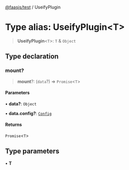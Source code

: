 [@faasjs/test](../README.md) / UseifyPlugin

# Type alias: UseifyPlugin\<T\>

> **UseifyPlugin**\<`T`\>: `T` & `Object`

## Type declaration

### mount?

> **mount**?: (`data`?) => `Promise`\<`T`\>

#### Parameters

• **data?**: `Object`

• **data\.config?**: [`Config`](Config.md)

#### Returns

`Promise`\<`T`\>

## Type parameters

• **T**
